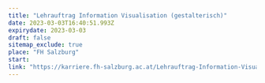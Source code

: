```yaml
---
title: "Lehrauftrag Information Visualisation (gestalterisch)"
date: 2023-03-03T16:40:51.993Z
expirydate: 2023-03-03
draft: false
sitemap_exclude: true
place: "FH Salzburg"
start: 
link: "https://karriere.fh-salzburg.ac.at/Lehrauftrag-Information-Visualisation-gestalterisch-de-j842.html"
---
```

